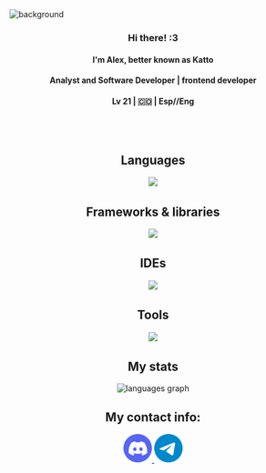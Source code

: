 <img src="https://i.pinimg.com/736x/da/35/1b/da351bbdfbc08b65c97751e974755b27.jpg" alt="background" width="1200" height=400>

<div align="center">
<h3>Hi there! :3</h3>
<h4>I'm Alex, better known as Katto</h4>
<h4>Analyst and Software Developer | frontend developer </h4>
<h4>Lv 21 | 🇨🇴 | Esp//Eng</h4>
</div>

<br/>
<br/>
<h2 align="center">Languages</h2>
<p align="center">
  <a href="https://skillicons.dev">
    <img src="https://skillicons.dev/icons?i=html,css,js,ts,md" />
  </a>
</p>

<h2 align="center">Frameworks & libraries</h2>
<p align="center">
  <a href="https://skillicons.dev">
    <img src="https://skillicons.dev/icons?i=vue,vite,tailwind,pinia,npm,nodejs,firebase,express,bootstrap,jest" />
  </a>
</p>

<h2 align="center">IDEs</h2>
<p align="center">
  <a href="https://skillicons.dev">
    <img src="https://skillicons.dev/icons?i=godot,vscode,visualstudio,ps,idea" />
  </a>
</p>

<h2 align="center">Tools</h2>
<p align="center">
  <a href="https://skillicons.dev">
    <img src="https://skillicons.dev/icons?i=windows,ps,postman,obsidian,notion,git,figma,arch" />
  </a>
</p>

<h2 align="center">My stats</h2>
<div align="center">
  <img src="https://github-readme-stats.vercel.app/api/top-langs?username=RitzzRiver&locale=en&hide_title=true&layout=donut&card_width=300&langs_count=5&theme=dracula&hide_border=true"  alt="languages graph"  />
</div>

<h2 align="center">My contact info:</h2>
<div align="center">
  <a href="https://discord.com/users/619340299155800106" target="_blank">
     <img src="https://raw.githubusercontent.com/CLorant/readme-social-icons/main/large/filled/discord.svg" height="50"/>
  </a>
  <a href="https://t.me/StarlightDreamer56" target="_blank">
  <img src="https://raw.githubusercontent.com/CLorant/readme-social-icons/main/large/filled/telegram.svg" height="50"/>
    </a>
</div>
